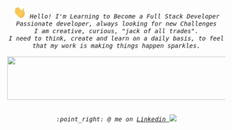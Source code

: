 <p align="center">
 <br>
  <samp>
   <img src="https://raw.githubusercontent.com/ABSphreak/ABSphreak/master/gifs/Hi.gif" width="30px"><em> Hello!  I'm Learning to Become a Full Stack Developer <em>
    <br> Passionate developer, always looking for new Challenges 
     <br>I am creative, curious, "jack of all trades". 
     <br>I need to think, create and learn on a daily basis, to feel that my work is making things happen sparkles.<br><br>
    <img src="http://24.media.tumblr.com/tumblr_m39co2lmcI1qd0xduo1_500.gif" height="100px" width="530px" align="center">
    <br><br><br> :point_right: @ me on <a href="https://www.linkedin.com/in/aicha-hamida/">Linkedin   <img src="https://user-images.githubusercontent.com/5679180/79618120-0daffb80-80be-11ea-819e-d2b0fa904d07.gif" width="27px"></a>
  </samp>
</p>

